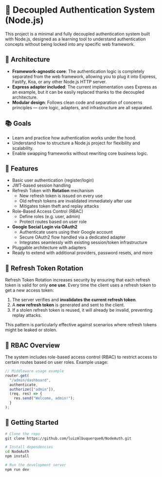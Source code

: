 # 🔐 Decoupled Authentication System (Node.js)

This project is a minimal and fully decoupled authentication system built with Node.js, designed as a learning tool to understand authentication concepts without being locked into any specific web framework.

## 🧱 Architecture

- **Framework-agnostic core**: The authentication logic is completely separated from the web framework, allowing you to plug it into Express, Fastify, Koa, or any other Node.js HTTP server.
- **Express adapter included**: The current implementation uses Express as an example, but it can be easily replaced thanks to the decoupled architecture.
- **Modular design**: Follows clean code and separation of concerns principles — core logic, adapters, and infrastructure are all separated.

## 📚 Goals

- Learn and practice how authentication works under the hood.
- Understand how to structure a Node.js project for flexibility and scalability.
- Enable swapping frameworks without rewriting core business logic.

## 🔧 Features

- Basic user authentication (register/login)
- JWT-based session handling
- Refresh Token with **Rotation** mechanism
  - New refresh token is issued on every use
  - Old refresh tokens are invalidated immediately after use
  - Mitigates token theft and replay attacks
- Role-Based Access Control (RBAC)
  - Define roles (e.g. user, admin)
  - Protect routes based on user role
- **Google Social Login via OAuth2**
  - Authenticate users using their Google account
  - Secure OAuth2 flow handled via a dedicated adapter
  - Integrates seamlessly with existing session/token infrastructure
- Pluggable architecture with adapters
- Ready to extend with additional providers, password resets, and more

## 🔁 Refresh Token Rotation

Refresh Token Rotation increases security by ensuring that each refresh token is valid for only **one use**. Every time the client uses a refresh token to get a new access token:

1. The server verifies and **invalidates the current refresh token**.
2. A **new refresh token** is generated and sent to the client.
3. If a stolen refresh token is reused, it will already be invalid, preventing replay attacks.

This pattern is particularly effective against scenarios where refresh tokens might be leaked or stolen.

## 🔐 RBAC Overview

The system includes role-based access control (RBAC) to restrict access to certain routes based on user roles. Example usage:

```ts
// Middleware usage example
router.get(
  "/admin/dashboard",
  authenticate,
  authorize(["admin"]),
  (req, res) => {
    res.send("Welcome, admin!");
  }
);
```

## 🚀 Getting Started

```bash
# Clone the repo
git clone https://github.com/luizAlbuquerque0/NodeAuth.git

# Install dependencies
cd NodeAuth
npm install

# Run the development server
npm run dev
```
